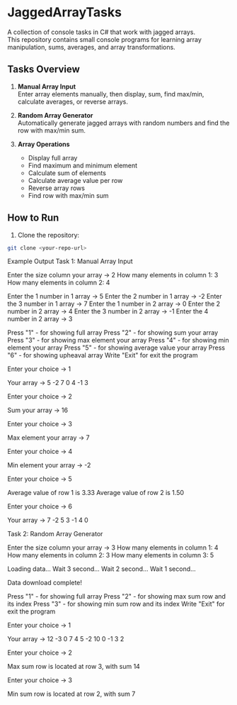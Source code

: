 # JaggedArrayTasks

A collection of console tasks in C# that work with jagged arrays.  
This repository contains small console programs for learning array manipulation, sums, averages, and array transformations.

## Tasks Overview

1. **Manual Array Input**  
   Enter array elements manually, then display, sum, find max/min, calculate averages, or reverse arrays.

2. **Random Array Generator**  
   Automatically generate jagged arrays with random numbers and find the row with max/min sum.

3. **Array Operations**  
   - Display full array  
   - Find maximum and minimum element  
   - Calculate sum of elements  
   - Calculate average value per row  
   - Reverse array rows  
   - Find row with max/min sum  

## How to Run

1. Clone the repository:

```bash
git clone <your-repo-url>
```

Example Output
Task 1: Manual Array Input

Enter the size column your array -> 2
How many elements in column 1: 3
How many elements in column 2: 4

Enter the 1 number in 1 array -> 5
Enter the 2 number in 1 array -> -2
Enter the 3 number in 1 array -> 7
Enter the 1 number in 2 array -> 0
Enter the 2 number in 2 array -> 4
Enter the 3 number in 2 array -> -1
Enter the 4 number in 2 array -> 3

Press "1" - for showing full array
Press "2" - for showing sum your array
Press "3" - for showing max element your array
Press "4" - for showing min element your array
Press "5" - for showing average value your array
Press "6" - for showing upheaval array
Write "Exit" for exit the program

Enter your choice -> 1

Your array ->
5 -2 7
0 4 -1 3

Enter your choice -> 2

Sum your array -> 16

Enter your choice -> 3

Max element your array -> 7

Enter your choice -> 4

Min element your array -> -2

Enter your choice -> 5

Average value of row 1 is 3.33
Average value of row 2 is 1.50

Enter your choice -> 6

Your array ->
7 -2 5
3 -1 4 0

Task 2: Random Array Generator

Enter the size column your array -> 3
How many elements in column 1: 4
How many elements in column 2: 3
How many elements in column 3: 5

Loading data...
Wait 3 second...
Wait 2 second...
Wait 1 second...

Data download complete!

Press "1" - for showing full array
Press "2" - for showing max sum row and its index
Press "3" - for showing min sum row and its index
Write "Exit" for exit the program

Enter your choice -> 1

Your array ->
12 -3 0 7
4 5 -2
10 0 -1 3 2

Enter your choice -> 2

Max sum row is located at row 3, with sum 14

Enter your choice -> 3

Min sum row is located at row 2, with sum 7
